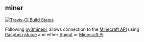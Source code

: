 ## miner

[![Travis-CI Build Status](https://travis-ci.org/kbroman/miner.svg?branch=master)](https://travis-ci.org/kbroman/miner>)

Following [py3minepi](https://github.com/py3minepi/py3minepi), allows
connection to the
[Minecraft API](http://www.stuffaboutcode.com/p/minecraft-api-reference.html)
using [RaspberryJuice](https://dev.bukkit.org/projects/raspberryjuice)
and either [Spigot](https://www.spigotmc.org/) or
[Minecraft:Pi](http://wiki.vg/Minecraft_Pi_Protocol).
